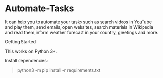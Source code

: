 # Automate-Tasks
  
   
It can help you to automate your tasks such as search videos in YouTube and play them, send emails, open websites, search materials in Wikipedia and read them,inform weather forecast in your country, greetings and more.    
  
Getting Started  
  
This works on Python 3+.  
  
Install dependencies:  
  
>python3 -m pip install -r requirements.txt
